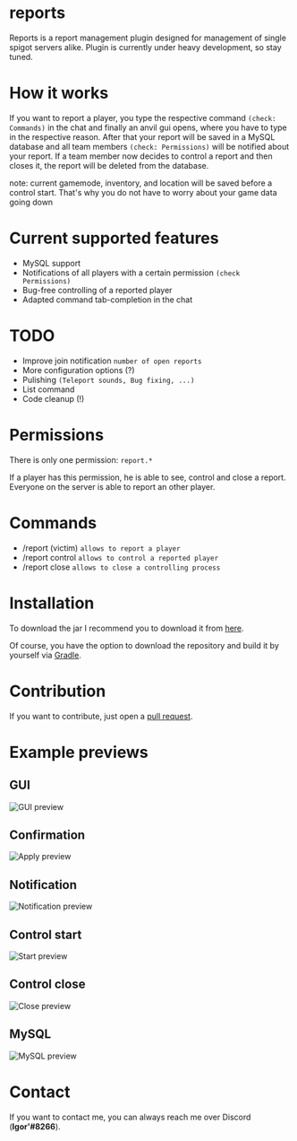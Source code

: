 # reports
Reports is a report management plugin designed for management of single spigot servers alike. Plugin is currently under heavy development, so stay tuned.

# How it works
If you want to report a player, you type the respective command `(check: Commands)` in the chat and finally an anvil gui opens, where you have to type in the respective reason. After that your report will be saved in a MySQL database and all team members `(check: Permissions)` will be notified about your report. If a team member now decides to control a report and then closes it, the report will be deleted from the database.

note: current gamemode, inventory, and location will be saved before a control start. That's why you do not have to worry about your game data going down

# Current supported features
- MySQL support
- Notifications of all players with a certain permission `(check Permissions)`
- Bug-free controlling of a reported player
- Adapted command tab-completion in the chat

# TODO
- Improve join notification `number of open reports`
- More configuration options (?)
- Pulishing `(Teleport sounds, Bug fixing, ...)`
- List command
- Code cleanup (!)

# Permissions
There is only one permission: `report.*`

If a player has this permission, he is able to see, control and close a report.
Everyone on the server is able to report an other player. 

# Commands
- /report (victim) `allows to report a player`
- /report control `allows to control a reported player`
- /report close `allows to close a controlling process`
  
# Installation
To download the jar I recommend you to download it from [here](https://www.spigotmc.org/resources/reports.68754/).

Of course, you have the option to download the repository and build it by yourself via [Gradle](https://gradle.org/).

# Contribution
If you want to contribute, just open a [pull request](https://github.com/igorswieton/reports/pulls).

# Example previews

## GUI
![GUI preview](https://i.ibb.co/gM5MHHP/gui-example.png)

## Confirmation
![Apply preview](https://i.ibb.co/T8fBD85/apply-example.png)

## Notification
![Notification preview](https://i.ibb.co/48QLLYF/notification-example.png)

## Control start
![Start preview](https://i.ibb.co/grw83KP/start-example.png)

## Control close
![Close preview](https://i.ibb.co/FwLZBDZ/close-example.png)

## MySQL
![MySQL preview](https://i.ibb.co/H26z6b2/mysql.png)

# Contact
If you want to contact me, you can always reach me over Discord (**Igor'#8266**).
